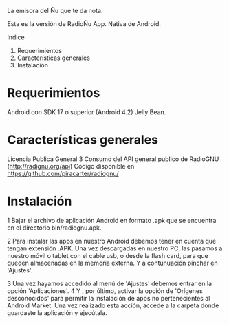 La emisora del Ñu que te da nota.


Esta es la versión de RadioÑu App. Nativa de Android. 


Indice

1. Requerimientos
2. Características generales
3. Instalación


Requerimientos
=========================================================================
Android con SDK 17 o superior (Android 4.2) Jelly Bean. 
	

Características generales
=========================================================================
Licencia Publica General 3
Consumo del API general publico de RadioGNU (http://radignu.org/api)
Código disponible en https://github.com/piracarter/radiognu/

Instalación
=========================================================================
1 Bajar el archivo de aplicación Android en formato .apk que se encuentra en el directorio bin/radiognu.apk.

2 Para instalar las apps en nuestro Android debemos tener en cuenta que tengan extensión .APK. Una vez descargadas en nuestro PC, las pasamos a nuestro móvil o tablet con el cable usb, o desde la flash card, para que queden almacenadas en la memoria externa. Y a contunuación pinchar en 'Ajustes'.

3 Una vez hayamos accedido al menú de 'Ajustes' debemos entrar en la opción 'Aplicaciones'. 
4 Y , por último, activar la opción de 'Orígenes desconocidos' para permitir la instalación de apps no pertenecientes al Android Market. Una vez realizado esta acción, accede a la carpeta donde guardaste la aplicación y ejecútala.
